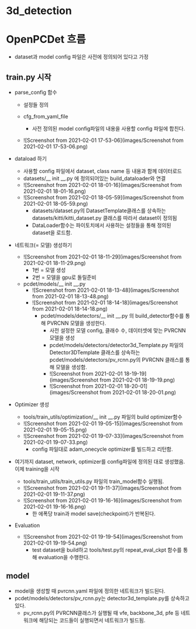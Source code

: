 # 3d_detection



# OpenPCDet 흐름

- dataset과 model config 파일은 사전에 정의되어 있다고 가정

## train.py 시작

- parse_config 함수
  - 설정들 정의
  - cfg_from_yaml_file
    - 사전 정의된 model config파일의 내용을 사용할 config 파일에 합친다.
    
  - ![Screenshot from 2021-02-01 17-53-06](images/Screenshot from 2021-02-01 17-53-06.png)



- dataload 하기
  - 사용할 config 파일에서 dataset, class name 등 내용과 함께 데이터로드
  - datasets/__ init __.py 에 정의되어있는 build_dataloader와 연결
  - ![Screenshot from 2021-02-01 18-01-16](images/Screenshot from 2021-02-01 18-01-16.png)
  - ![Screenshot from 2021-02-01 18-05-59](images/Screenshot from 2021-02-01 18-05-59.png)
    - datasets/dataset.py의 DatasetTemplate클래스를 상속하는 datasets/kitti/kitti_dataset.py 클래스를 따라서 dataset이 정의됨
    - DataLoader함수는 파이토치에서 사용하는 설정들을 통해 정의된 dataset을 로드함.



- 네트워크(= 모델) 생성하기
  - ![Screenshot from 2021-02-01 18-11-29](images/Screenshot from 2021-02-01 18-11-29.png)
    - 1번 = 모델 생성
    - 2번 = 모델을 gpu로 돌릴준비
  - pcdet/models/__ init __.py
    - ![Screenshot from 2021-02-01 18-13-48](images/Screenshot from 2021-02-01 18-13-48.png)
    - ![Screenshot from 2021-02-01 18-14-18](images/Screenshot from 2021-02-01 18-14-18.png)
      - pcdet/models/detectors/__ init __.py 의 build_detector함수를 통해 PVRCNN 모델을 생성한다.
        - 사전 설정한 모델 config, 클래수 수, 데이터셋에 맞는 PVRCNN모델을 생성
        - pcdet/models/detectors/detector3d_Template.py 파일의 Detector3DTemplate 클래스를 상속하는 pcdet/models/detectors/pv_rcnn.py의 PVRCNN 클래스를 통해 모델을 생성함.
        - ![Screenshot from 2021-02-01 18-19-19](images/Screenshot from 2021-02-01 18-19-19.png)
        - ![Screenshot from 2021-02-01 18-20-01](images/Screenshot from 2021-02-01 18-20-01.png)



- Optimizer 생성
  - tools/train_utils/optimization/__ init __.py 파일의 build optimizer함수
  - ![Screenshot from 2021-02-01 19-05-15](images/Screenshot from 2021-02-01 19-05-15.png)
  - ![Screenshot from 2021-02-01 19-07-33](images/Screenshot from 2021-02-01 19-07-33.png)
    - config 파일대로 adam_onecycle optimizer를 빌드하고 리턴함.



- 여기까지 dataset, network, optimizer를 config파일에 정의된 대로 생성했음. 이제 training을 시작
  - tools/train_utils/train_utils.py 파일의 train_model함수 실행됨.
  - ![Screenshot from 2021-02-01 19-11-37](images/Screenshot from 2021-02-01 19-11-37.png)
  - ![Screenshot from 2021-02-01 19-16-16](images/Screenshot from 2021-02-01 19-16-16.png)
    - 한 에폭당 train과 model save(checkpoint)가 반복된다.



- Evaluation
  - ![Screenshot from 2021-02-01 19-19-54](images/Screenshot from 2021-02-01 19-19-54.png)
    - test dataset을 build하고 tools/test.py의 repeat_eval_ckpt 함수를 통해 evaluation을 수행한다.





## model

- model을 생성할 때 pvrcnn.yaml 파일에 정의한 네트워크가 빌드된다.
- pcdet/models/detectors/pv_rcnn.py는 detector3d_template.py를 상속하고있다.
  - pv_rcnn.py의 PVRCNN클래스가 실행될 때 vfe, backbone_3d, pfe 등 네트워크에 해당되는 코드들이 실행되면서 네트워크가 빌드됨.

